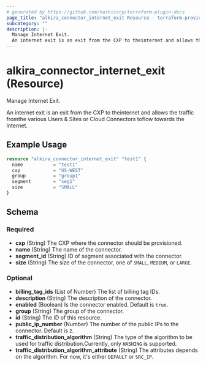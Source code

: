 ```yaml
---
# generated by https://github.com/hashicorp/terraform-plugin-docs
page_title: "alkira_connector_internet_exit Resource - terraform-provider-alkira"
subcategory: ""
description: |-
  Manage Internet Exit.
  An internet exit is an exit from the CXP to theinternet and allows the traffic fromthe various Users & Sites or Cloud Connectors toflow towards the Internet.
---
```


# alkira_connector_internet_exit (Resource)

Manage Internet Exit.

An internet exit is an exit from the CXP to theinternet and allows the traffic fromthe various Users & Sites or Cloud Connectors toflow towards the Internet.

## Example Usage

```terraform
resource "alkira_connector_internet_exit" "test1" {
  name           = "test1"
  cxp            = "US-WEST"
  group          = "group1"
  segment        = "seg1"
  size           = "SMALL"
}
```

<!-- schema generated by tfplugindocs -->
## Schema

### Required

- **cxp** (String) The CXP where the connector should be provisioned.
- **name** (String) The name of the connector.
- **segment_id** (String) ID of segment associated with the connector.
- **size** (String) The size of the connector, one of `SMALL`, `MEDIUM`, or `LARGE`.

### Optional

- **billing_tag_ids** (List of Number) The list of billing tag IDs.
- **description** (String) The description of the connector.
- **enabled** (Boolean) Is the connector enabled. Default is `true`.
- **group** (String) The group of the connector.
- **id** (String) The ID of this resource.
- **public_ip_number** (Number) The number of the public IPs to the connector. Default is `2`.
- **traffic_distribution_algorithm** (String) The type of the algorithm to be used for traffic distribution.Currently, only `HASHING` is supported.
- **traffic_distribution_algorithm_attribute** (String) The attributes depends on the algorithm. For now, it's either `DEFAULT` or `SRC_IP`.


